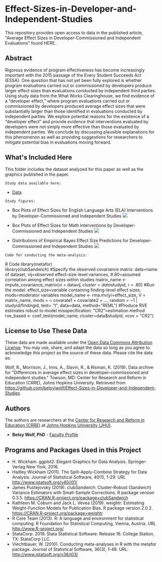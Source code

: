 # Effect-Sizes-in-Developer-and-Independent-Studies
This repository provides open access to data in the published article, "Average Effect Sizes in Developer-Commissioned and Independent Evaluations" found HERE.

## Abstract

Rigorous evidence of program effectiveness has become increasingly important with the 2015 passage of the Every Student Succeeds Act (ESSA). One question that has not yet been fully explored is whether program evaluations carried out or commissioned by developers produce larger effect sizes than evaluations conducted by independent third parties. Using study data from the What Works Clearinghouse, we find evidence of a “developer effect,” where program evaluations carried out or commissioned by developers produced average effect sizes that were substantially larger than those identified in evaluations conducted by independent parties. We explore potential reasons for the existence of a “developer effect” and provide evidence that interventions evaluated by developers were not simply more effective than those evaluated by independent parties. We conclude by discussing plausible explanations for this phenomenon as well as providing suggestions for researchers to mitigate potential bias in evaluations moving forward.   

## What's Included Here

This folder includes the dataset analyzed for this paper as well as the graphics published in the paper. 

```
Study data available here:
```
- [Data](public_use_dataset.xlsx)

```
Study figures:
```
* Box Plots of Effect Sizes for English Language Arts (ELA) Interventions by Developer-Commissioned and Independent Studies
![](https://github.com/betsyjwolf/Effect-Sizes-in-Developer-and-Independent-Studies/blob/master/Figure%201.jpg)

* Box Plots of Effect Sizes for Math Interventions by Developer-Commissioned and Independent Studies
![](https://github.com/betsyjwolf/Effect-Sizes-in-Developer-and-Independent-Studies/blob/master/Figure%202.jpg)

* Distributions of Empirical Bayes Effect Size Predictions for Developer-Commissioned and Independent Studies
![](https://github.com/betsyjwolf/Effect-Sizes-in-Developer-and-Independent-Studies/blob/master/Figure%203.jpg)

```
Code for conducting the meta-analysis:
```
R Code
library(metafor)  
library(clubSandwich)
#Specify the observed covariance matrix: data=name of dataset, vij=observed effect-size-level variances, 
#.80=assumed correlation among effect sizes within studies
matrix_name <- impute_covariance_matrix(vi = data$vij, cluster = data$studyid, r = .80)
#Run the model: effect_size=variable containing finding-level effect sizes, mods=moderator variables
model_name <- rma.mv(yi=effect_size, V = matrix_name, mods = ~ covarate1 + covariate2 + …, random = ~1 | studyid/findingid, test= "t", data=data, method="REML")
#Produce RVE estimates robust to model misspecification: “CR2”=estimation method
rve_based <- coef_test(model_name, cluster=data$studyid, vcov = "CR2")

## License to Use These Data

These data are made available under the [Open Data Commons Attribution License](http://opendatacommons.org/licenses/by/). You may use, share, and adapt the data so long as you agree to acknowledge this project as the source of these data. Please cite the data as:

Wolf, R., Morrison, J., Inns, A., Slavin, R., & Risman, K. (2019). Data archive for "Differences in average effect sizes in developer-commissioned and independent studies." Towson, MD: Center for Research and Reform in Education (CRRE), Johns Hopkins University. Retrieved from https://github.com/betsyjwolf/Effect-Sizes-in-Developer-and-Independent-Studies

## Authors

The authors are researchers at the [Center for Research and Reform in Education (CRRE)](https://education.jhu.edu/crre/) at [Johns Hopkins University (JHU)](https://www.jhu.edu/).

* **Betsy Wolf, PhD** - [Faculty Profile](https://education.jhu.edu/directory/rebecca-wolf-phd/)

## Programs and Packages Used in this Project

* H. Wickham. ggplot2: Elegant Graphics for Data Analysis. Springer-Verlag New York, 2016.
* Hadley Wickham (2011). The Split-Apply-Combine Strategy for Data Analysis. Journal of Statistical
  Software, 40(1), 1-29. URL http://www.jstatsoft.org/v40/i01/
* James Pustejovsky (2019). clubSandwich: Cluster-Robust (Sandwich) Variance Estimators with
  Small-Sample Corrections. R package version 0.3.5.
  https://CRAN.R-project.org/package=clubSandwich
* Kathleen M. Coburn and Jack L. Vevea (2019). weightr: Estimating Weight-Function Models for
  Publication Bias. R package version 2.0.2. https://CRAN.R-project.org/package=weightr
* R Core Team (2013). R: A language and environment for statistical computing. R Foundation for Statistical Computing, Vienna, Austria.   URL http://www.R-project.org/
* StataCorp. 2019. Stata Statistical Software: Release 16. College Station, TX: StataCorp LLC.
* Viechtbauer, W. (2010). Conducting meta-analyses in R with the metafor package. Journal of
  Statistical Software, 36(3), 1-48. URL: http://www.jstatsoft.org/v36/i03/





